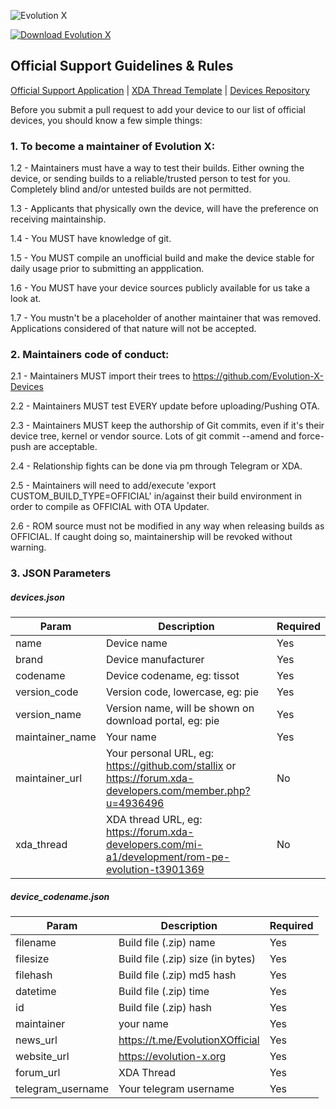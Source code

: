 ![Evolution X](https://github.com/Evolution-X/platform_manifest/raw/pie/BannerLight.png)

[![Download Evolution X](https://img.shields.io/sourceforge/dt/evolution-x.svg)](https://sourceforge.net/projects/evolution-x/files/latest/download)

## Official Support Guidelines & Rules

[Official Support Application](https://docs.google.com/forms/d/e/1FAIpQLSe6InJeF09OMKV1G6-o9z0qhSebqvPAv4xyAuF2Ex8g7zJhiA/viewform) | [XDA Thread Template](https://pastebin.com/6F2Zgf3Z) | [Devices Repository](https://github.com/Evolution-X-Devices)

Before you submit a pull request to add your device to our list of official devices, you should know a few simple things:

### 1. To become a maintainer of Evolution X:

1.2 - Maintainers must have a way to test their builds. Either owning the device, or sending builds to a reliable/trusted person to test for you. Completely blind and/or untested builds are not permitted.

1.3 - Applicants that physically own the device, will have the preference on receiving maintainship.

1.4 - You MUST have knowledge of git.

1.5 - You MUST compile an unofficial build and make the device stable for daily usage prior to submitting an appplication.

1.6 - You MUST have your device sources publicly available for us take a look at.

1.7 - You mustn't be a placeholder of another maintainer that was removed. Applications considered of that nature will not be accepted.

### 2. Maintainers code of conduct:

2.1 - Maintainers MUST import their trees to https://github.com/Evolution-X-Devices

2.2 - Maintainers MUST test EVERY update before uploading/Pushing OTA.

2.3 - Maintainers MUST keep the authorship of Git commits, even if it's their device tree, kernel or vendor source. Lots of git commit --amend and force-push are acceptable.

2.4 - Relationship fights can be done via pm through Telegram or XDA.

2.5 - Maintainers will need to add/execute 'export CUSTOM_BUILD_TYPE=OFFICIAL' in/against their build environment in order to compile as OFFICIAL with OTA Updater.

2.6 - ROM source must not be modified in any way when releasing builds as OFFICIAL. If caught doing so, maintainership will be revoked without warning.

### 3. JSON Parameters

##### devices.json
| Param | Description | Required |
|--|--|--|
| name | Device name | Yes |
| brand | Device manufacturer | Yes |
| codename | Device codename, eg: tissot | Yes |
| version_code | Version code, lowercase, eg: pie | Yes |
| version_name | Version name, will be shown on download portal, eg: pie | Yes |
| maintainer_name | Your name | Yes |
| maintainer_url | Your personal URL, eg: https://github.com/stallix or https://forum.xda-developers.com/member.php?u=4936496 | No  |4936496
| xda_thread | XDA thread URL, eg: https://forum.xda-developers.com/mi-a1/development/rom-pe-evolution-t3901369 | No |


##### device_codename.json
| Param | Description | Required |
|--|--|--|
| filename | Build file (.zip) name | Yes |
| filesize | Build file (.zip) size (in bytes) | Yes |
| filehash | Build file (.zip) md5 hash | Yes |
| datetime | Build file (.zip) time | Yes |
| id | Build file (.zip)  hash | Yes |
| maintainer | your name | Yes |
| news_url | https://t.me/EvolutionXOfficial | Yes |
| website_url | https://evolution-x.org | Yes |
| forum_url | XDA Thread | Yes |
| telegram_username | Your telegram username | Yes |

